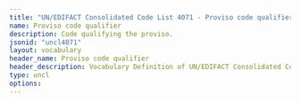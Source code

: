 ```yaml
---
title: "UN/EDIFACT Consolidated Code List 4071 - Proviso code qualifier (20B) JSON-LD Vocabulary"
name: Proviso code qualifier
description: Code qualifying the proviso.
jsonid: "uncl4071"
layout: vocabulary
header_name: Proviso code qualifier
header_description: Vocabulary Definition of UN/EDIFACT Consolidated Code List 4071 - Proviso code qualifier (20B) semantics in HTML format. JSON-LD format is available at [uncl4071.jsonld](/vocabulary/uncl4071.jsonld)
type: uncl
options:
---
```

